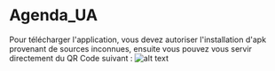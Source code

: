 # Agenda_UA
Pour télécharger l'application, vous devez autoriser l'installation d'apk provenant de sources inconnues, ensuite vous pouvez vous servir directement du QR Code suivant :
![alt text](https://ibb.co/dXDDLy)
